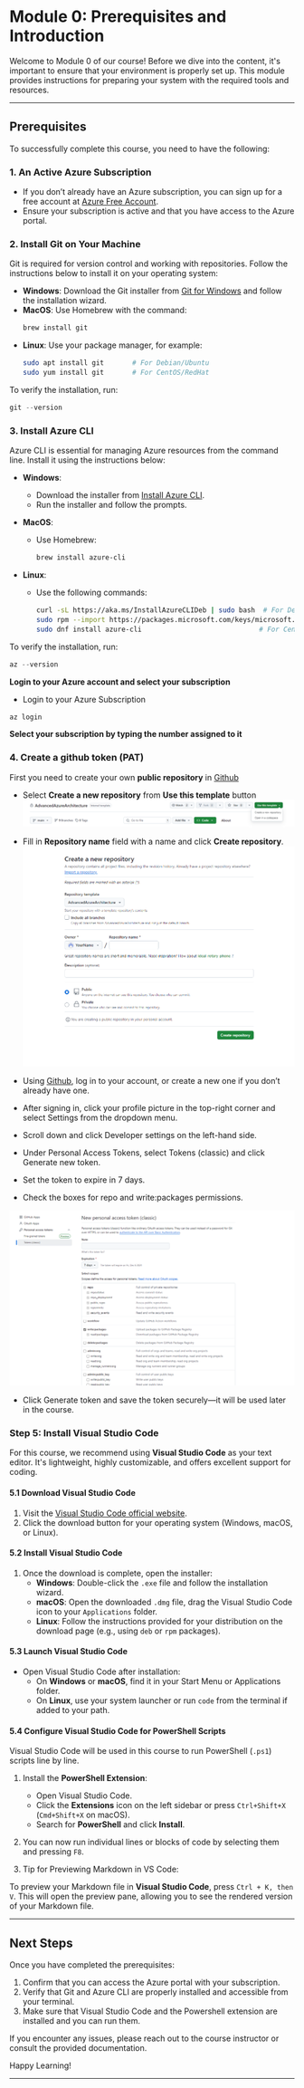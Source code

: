 # Module 0: Prerequisites and Introduction

Welcome to Module 0 of our course! Before we dive into the content, it's important to ensure that your environment is properly set up. This module provides instructions for preparing your system with the required tools and resources.

---

## Prerequisites

To successfully complete this course, you need to have the following:

### 1. An Active Azure Subscription
- If you don’t already have an Azure subscription, you can sign up for a free account at [Azure Free Account](https://azure.microsoft.com/free).
- Ensure your subscription is active and that you have access to the Azure portal.

### 2. Install Git on Your Machine
Git is required for version control and working with repositories. Follow the instructions below to install it on your operating system:

- **Windows**: Download the Git installer from [Git for Windows](https://git-scm.com/download/win) and follow the installation wizard.
- **MacOS**: Use Homebrew with the command:
  ```bash
  brew install git
  ```
- **Linux**: Use your package manager, for example:
  ```bash
  sudo apt install git       # For Debian/Ubuntu
  sudo yum install git       # For CentOS/RedHat
  ```

To verify the installation, run:
```powershell
git --version
```

### 3. Install Azure CLI
Azure CLI is essential for managing Azure resources from the command line. Install it using the instructions below:

- **Windows**:
  - Download the installer from [Install Azure CLI](https://learn.microsoft.com/en-us/cli/azure/install-azure-cli-windows?tabs=azure-cli).
  - Run the installer and follow the prompts.

- **MacOS**:
  - Use Homebrew:
    ```bash
    brew install azure-cli
    ```

- **Linux**:
  - Use the following commands:
    ```bash
    curl -sL https://aka.ms/InstallAzureCLIDeb | sudo bash  # For Debian/Ubuntu
    sudo rpm --import https://packages.microsoft.com/keys/microsoft.asc
    sudo dnf install azure-cli                             # For CentOS/RedHat
    ```

To verify the installation, run:
```powershell
az --version
```

 **Login to your Azure account and select your subscription**
   
  - Login to your Azure Subscription

```powershell
az login
```

 **Select your subscription by typing the number assigned to it**
### 4. Create a github token (PAT)

First you need to create your own **public repository** in [Github](https://github.com/{Owner}/{Repo})

- Select **Create a new repository** from **Use this template** button
![](../module-1-azure-architecture-introduction/images/image6.png)

- Fill in **Repository name** field with a name and click **Create repository**.
![](../module-1-azure-architecture-introduction/images/image8.png)

- Using [Github](https://github.com/), log in to your account, or create a new one if you don’t already have one.
- After signing in, click your profile picture in the top-right corner and select Settings from the dropdown menu.
- Scroll down and click Developer settings on the left-hand side.
- Under Personal Access Tokens, select Tokens (classic) and click Generate new token.
- Set the token to expire in 7 days.
- Check the boxes for repo and write:packages permissions.

![](../module-1-azure-architecture-introduction/images/image5.png)

- Click Generate token and save the token securely—it will be used later in the course.

### Step 5: Install Visual Studio Code

For this course, we recommend using **Visual Studio Code** as your text editor. It's lightweight, highly customizable, and offers excellent support for coding.

#### 5.1 Download Visual Studio Code
1. Visit the [Visual Studio Code official website](https://code.visualstudio.com/).
2. Click the download button for your operating system (Windows, macOS, or Linux).

#### 5.2 Install Visual Studio Code
1. Once the download is complete, open the installer:
   - **Windows**: Double-click the `.exe` file and follow the installation wizard.
   - **macOS**: Open the downloaded `.dmg` file, drag the Visual Studio Code icon to your `Applications` folder.
   - **Linux**: Follow the instructions provided for your distribution on the download page (e.g., using `deb` or `rpm` packages).

#### 5.3 Launch Visual Studio Code
- Open Visual Studio Code after installation:
   - On **Windows** or **macOS**, find it in your Start Menu or Applications folder.
   - On **Linux**, use your system launcher or run `code` from the terminal if added to your path.

#### 5.4 Configure Visual Studio Code for PowerShell Scripts
Visual Studio Code will be used in this course to run PowerShell (`.ps1`) scripts line by line.

1. Install the **PowerShell Extension**:
   - Open Visual Studio Code.
   - Click the **Extensions** icon on the left sidebar or press `Ctrl+Shift+X` (`Cmd+Shift+X` on macOS).
   - Search for **PowerShell** and click **Install**.

2. You can now run individual lines or blocks of code by selecting them and pressing `F8`.

3. Tip for Previewing Markdown in VS Code:

To preview your Markdown file in **Visual Studio Code**, press `Ctrl + K, then V`. This will open the preview pane, allowing you to see the rendered version of your Markdown file.

---

## Next Steps

Once you have completed the prerequisites:
1. Confirm that you can access the Azure portal with your subscription.
2. Verify that Git and Azure CLI are properly installed and accessible from your terminal.
3. Make sure that Visual Studio Code and the Powershell extension are installed and you can run them.


If you encounter any issues, please reach out to the course instructor or consult the provided documentation.

Happy Learning!

---

